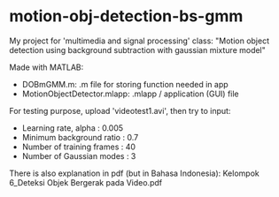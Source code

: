 # motion-obj-detection-bs-gmm
My project for 'multimedia and signal processing' class:
"Motion object detection using background subtraction with gaussian mixture model"

Made with MATLAB:
- DOBmGMM.m: .m file for storing function needed in app
- MotionObjectDetector.mlapp: .mlapp / application (GUI) file

For testing purpose, upload 'videotest1.avi', then try to input:
- Learning rate, alpha      : 0.005
- Minimum background ratio  : 0.7
- Number of training frames : 40
- Number of Gaussian modes  : 3

There is also explanation in pdf (but in Bahasa Indonesia):
Kelompok 6_Deteksi Objek Bergerak pada Video.pdf
